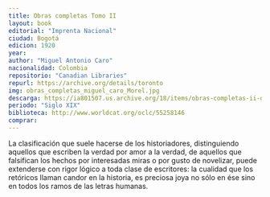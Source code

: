 ```yaml
---
title: Obras completas Tomo II
layout: book
editorial: "Imprenta Nacional"
ciudad: Bogotá
edicion: 1920
year: 
author: "Miguel Antonio Caro"
nacionalidad: Colombia
repositorio: "Canadian Libraries"
repurl: https://archive.org/details/toronto
img: obras_completas_miguel_caro_Morel.jpg
descarga: https://ia801507.us.archive.org/18/items/obras-completas-ii-de-don-miguel-antonio-caro/Obras%20completas%20II%20de%20Don%20Miguel%20Antonio%20Caro.pdf
periodo: "Siglo XIX"
biblioteca: http://www.worldcat.org/oclc/55258146
comprar: 
---
```

 

La clasificación que suele hacerse de los historiadores, distinguiendo aquellos que escriben la verdad por amor a la verdad, de aquellos que falsifican los hechos por interesadas miras o por gusto de novelizar, puede extenderse con rigor lógico a toda clase de escritores: la cualidad que los retóricos llaman candor en la historia, es preciosa joya no sólo en ése sino en todos los ramos de las letras humanas.

